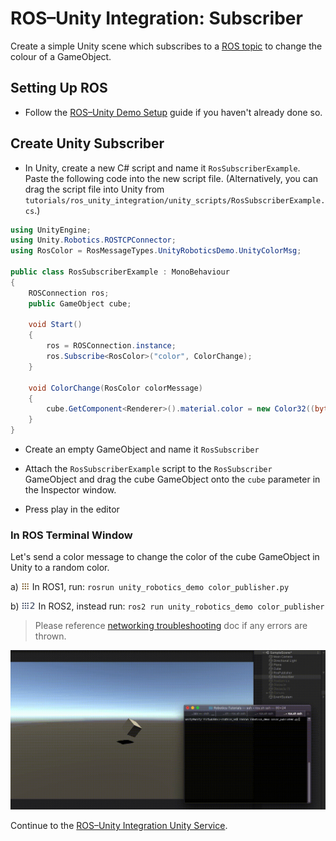 # ROS–Unity Integration: Subscriber

Create a simple Unity scene which subscribes to a [ROS topic](http://wiki.ros.org/ROS/Tutorials/UnderstandingTopics#ROS_Topics) to change the colour of a GameObject.

## Setting Up ROS

- Follow the [ROS–Unity Demo Setup](setup.md) guide if you haven't already done so.

## Create Unity Subscriber

- In Unity, create a new C# script and name it `RosSubscriberExample`. Paste the following code into the new script file.
    (Alternatively, you can drag the script file into Unity from `tutorials/ros_unity_integration/unity_scripts/RosSubscriberExample.cs`.)

```csharp
using UnityEngine;
using Unity.Robotics.ROSTCPConnector;
using RosColor = RosMessageTypes.UnityRoboticsDemo.UnityColorMsg;

public class RosSubscriberExample : MonoBehaviour
{
	ROSConnection ros;
    public GameObject cube;

    void Start()
    {
        ros = ROSConnection.instance;
		ros.Subscribe<RosColor>("color", ColorChange);
    }

    void ColorChange(RosColor colorMessage)
    {
        cube.GetComponent<Renderer>().material.color = new Color32((byte)colorMessage.r, (byte)colorMessage.g, (byte)colorMessage.b, (byte)colorMessage.a);
    }
}
```

- Create an empty GameObject and name it `RosSubscriber`
- Attach the `RosSubscriberExample` script to the `RosSubscriber` GameObject and drag the cube GameObject onto the `cube` parameter in the Inspector window.

- Press play in the editor

### In ROS Terminal Window
Let's send a color message to change the color of the cube GameObject in Unity to a random color.

   a) <img src="images/ros1_icon.png" alt="ros1" width="14" height="14"/> In ROS1, run: `rosrun unity_robotics_demo color_publisher.py`

   b) <img src="images/ros2_icon.png" alt="ros2" width="23" height="14"/> In ROS2, instead run: `ros2 run unity_robotics_demo color_publisher`

> Please reference [networking troubleshooting](network.md) doc if any errors are thrown.

![](images/tcp_2.gif)

Continue to the [ROS–Unity Integration Unity Service](unity_service.md).